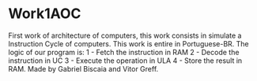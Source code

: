 # Work1AOC
First work of architecture of computers, this work consists in simulate a Instruction Cycle of computers.
This work is entire in Portuguese-BR.
The logic of our program is:
1 - Fetch the instruction in RAM
2 - Decode the instruction in UC
3 - Execute the operation in ULA
4 - Store the result in RAM.
Made by Gabriel Biscaia and Vitor Greff.